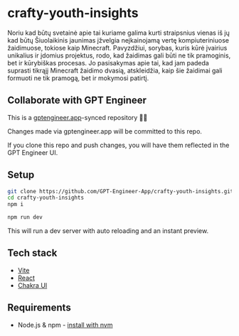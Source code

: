 # crafty-youth-insights

Noriu kad būtų svetainė apie tai kuriame galima kurti straipsnius vienas iš jų kad būtų Šiuolaikinis jaunimas įžvelgia neįkainojamą vertę kompiuteriniuose žaidimuose, tokiose kaip Minecraft. Pavyzdžiui, sorybas, kuris kūrė įvairius unikalius ir įdomius projektus, rodo, kad žaidimas gali būti ne tik pramoginis, bet ir kūrybiškas procesas. Jo pasisakymas apie tai, kad jam padeda suprasti tikrąjį Minecraft žaidimo dvasią, atskleidžia, kaip šie žaidimai gali formuoti ne tik pramogą, bet ir mokymosi patirtį.

## Collaborate with GPT Engineer

This is a [gptengineer.app](https://gptengineer.app)-synced repository 🌟🤖

Changes made via gptengineer.app will be committed to this repo.

If you clone this repo and push changes, you will have them reflected in the GPT Engineer UI.

## Setup

```sh
git clone https://github.com/GPT-Engineer-App/crafty-youth-insights.git
cd crafty-youth-insights
npm i
```

```sh
npm run dev
```

This will run a dev server with auto reloading and an instant preview.

## Tech stack

- [Vite](https://vitejs.dev/)
- [React](https://react.dev/)
- [Chakra UI](https://chakra-ui.com/)

## Requirements

- Node.js & npm - [install with nvm](https://github.com/nvm-sh/nvm#installing-and-updating)
